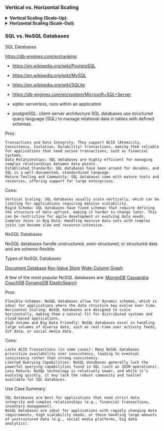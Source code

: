 ### Vertical vs. Horizontal Scaling

<details><summary><b>Vertical Scaling (Scale-Up):</b></summary>

    Increases the capacity of a single server by adding more resources (like CPU, RAM, or storage).
    Typically involves upgrading hardware (e.g., adding more powerful processors or memory).
    Easier to implement, as it involves working with a single machine.
    Limitations: There’s a limit to how much you can upgrade a single server, and costs increase with high-end hardware.

</details>

<details><summary><b>Horizontal Scaling (Scale-Out):</b></summary>

    Involves adding more machines to the pool of resources, distributing the load across multiple servers.
    Each new server increases the overall capacity, offering nearly unlimited scalability.
    This approach requires load balancing and often has more complex infrastructure management.
    Pros: Suitable for handling large amounts of data and traffic. It’s also cost-effective when using clusters of lower-cost hardware.

</details>


### SQL vs. NoSQL Databases
SQL Databases

https://db-engines.com/en/ranking: 
- https://en.wikipedia.org/wiki/PostgreSQL
- https://en.wikipedia.org/wiki/MySQL
- https://en.wikipedia.org/wiki/SQLite
- https://db-engines.com/en/system/Microsoft+SQL+Server

- sqlite: serverless, runs within an application
- postgreSQL: client-server architecture
SQL databases use structured query language (SQL) to manage relational data in tables with defined schemas.

Pros:

    Transactions and Data Integrity: They support ACID (Atomicity, Consistency, Isolation, Durability) transactions, making them reliable for applications that need secure transactions, such as financial systems.
    Data Relationships: SQL databases are highly efficient for managing complex relationships between data points.
    Established Standards: SQL databases have been around for decades, and SQL is a well-documented, standardized language.
    Mature Tooling and Community: SQL databases come with mature tools and resources, offering support for large enterprises.

Cons:

    Vertical Scaling: SQL databases usually scale vertically, which can be limiting for applications requiring massive scalability.
    Rigid Schema: SQL databases have fixed schemas that require defining the structure of data upfront, making it harder to change later. This can be restrictive for agile development or evolving data needs.
    Complex Joins in Big Data: Handling massive data sets with complex joins can become slow and resource-intensive.

NoSQL Databases

NoSQL databases handle unstructured, semi-structured, or structured data and are schema-flexible.

Types of NoSQL Databases

[ Document Database](https://en.wikipedia.org/wiki/Document-oriented_database)
[Key-Value Store](https://en.wikipedia.org/wiki/Key%E2%80%93value_database)
[Wide-Column](https://en.wikipedia.org/wiki/Wide-column_store)
[Graph](https://en.wikipedia.org/wiki/Graph_database)

A few of the most popular NoSQL databases are:
[MongoDB](https://en.wikipedia.org/wiki/MongoDB)
[Cassandra](https://en.wikipedia.org/wiki/Apache_Cassandra)
[CouchDB](https://en.wikipedia.org/wiki/Apache_CouchDB)
[DynamoDB](https://en.wikipedia.org/wiki/Amazon_DynamoDB)
[ElasticSearch](https://www.elastic.co/)


Pros:

    Flexible Schemas: NoSQL databases allow for dynamic schemas, which is ideal for applications where the data structure may evolve over time.
    Horizontal Scaling: NoSQL databases are designed to scale horizontally, making them a natural fit for distributed systems and cloud-based applications.
    High Volume and Big Data Friendly: NoSQL databases excel in handling large volumes of diverse data, such as real-time user activity feeds, IoT data, or social media data.

Cons:

    Lacks ACID Transactions (in some cases): Many NoSQL databases prioritize availability over consistency, leading to eventual consistency rather than strong consistency.
    Limited Querying Capabilities: NoSQL databases generally lack the powerful querying capabilities found in SQL (such as JOIN operations).
    Less Mature: NoSQL technology is relatively newer, and while it’s evolving quickly, it may lack the robust community and toolset available for SQL databases.

Use Case Summary:

    SQL Databases are best for applications that need strict data integrity and complex relationships (e.g., financial transactions, inventory management).
    NoSQL Databases are ideal for applications with rapidly changing data requirements, high scalability needs, or those handling large amounts of unstructured data (e.g., social media platforms, big data analytics).
